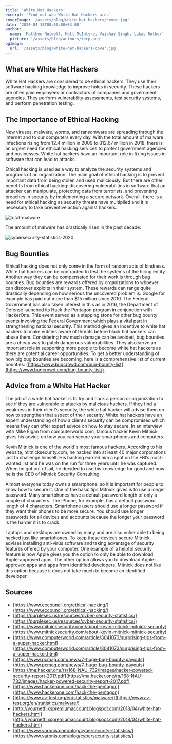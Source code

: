 ```yaml
---
title: 'White Hat Hackers'
excerpt: 'Find out who White Hat Hackers are.'
coverImage: '/assets/blog/white-hat-hackers/cover.jpg'
date: '2020-04-18T00:00:00+03:00'
author:
  name: 'Matthew Nutwell, Matt McIntyre, Vaibhav Singh, Lukas Rother'
  picture: '/assets/blog/authors/terp.png'
ogImage:
  url: '/assets/blog/white-hat-hackers/cover.jpg'
---
```


## What are White Hat Hackers

White Hat Hackers are considered to be ethical hackers. They use their software hacking knowledge to improve holes in security. These hackers are often paid employees or contractors of companies and government agencies. They perform vulnerability assessments, test security systems, and perform penetration testing.

## The Importance of Ethical Hacking

New viruses, malware, worms, and ransomware are spreading through the internet and to our computers every day. With the total amount of malware infections rising from 12.4 million in 2009 to 812.67 million in 2018, there is an urgent need for ethical hacking services to protect government agencies and businesses. White hat hackers have an important role in fixing issues in software that can lead to attacks.

Ethical hacking is used as a way to analyze the security systems and programs of an organization. The main goal of ethical hacking is to prevent important data from being stolen and used maliciously. But there are other benefits from ethical hacking: discovering vulnerabilities in software that an attacker can manipulate, protecting data from terrorists, and preventing breaches in security by implementing a secure network. Overall, there is a need for ethical hacking as security threats have multiplied and it is necessary to take preventive action against hackers.

![total-malware](/assets/blog/white-hat-hackers/total-malware.png)

The amount of malware has drastically risen in the past decade:

![cybersecurity-statistics-2020](/assets/blog/white-hat-hackers/cybersecurity-statistics-2020.png)

## Bug Bounties

Ethical hacking does not only come in the form of random acts of kindness. White hat hackers can be contracted to test the systems of the hiring entity. Another way they can be compensated for their work is through bug bounties. Bug bounties are rewards offered by organizations to whoever can discover exploits in their system. These rewards can range quite drastically depending on how serious the uncovered problem is. Google for example has paid out more than $15 million since 2010. The Federal Government has also taken interest in this as in 2016, the Department of Defense launched its Hack the Pentagon program in conjunction with HackerOne. This event served as a stepping stone for other bug bounty events involving the Federal Government which plays a vital part in strengthening national security. This method gives an incentive to white hat hackers to make entities aware of threats before black hat hackers can abuse them. Considering how much damage can be avoided, bug bounties are a cheap way to patch dangerous vulnerabilities. They also serve an important role in supporting more people to become white hat hackers as there are potential career opportunities. To get a better understanding of how big bug bounties are becoming, here is a comprehensive list of current bounties: [https://www.bugcrowd.com/bug-bounty-list](https://www.bugcrowd.com/bug-bounty-list/).

## Advice from a White Hat Hacker

The job of a white hat hacker is to try and hack a person or organization to see if they are vulnerable to attacks by malicious hackers. If they find a weakness in their client’s security, the white hat hacker will advise them on how to strengthen that aspect of their security. White hat hackers have an expert understanding of how a client’s security can be compromised which means they can offer expert advice on how to stay secure. In an interview with Mike Elgan from computerworld.com, famous hacker Kevin Mitnick gives his advice on how you can secure your smartphones and computers.

Kevin Mitnick is one of the world's most famous hackers. According to his website, mitnicksecurity.com, he hacked into at least 40 major corporations just to challenge himself. His hacking earned him a spot on the FBI’s most-wanted list and he was on the run for three years until he was captured. When he got out of jail, he decided to use his knowledge for good and now he is the CEO of Mitnick Security Consulting.

Almost everyone today owns a smartphone, so it is important for people to know how to secure it. One of the basic tips Mitnick gives is to use a longer password. Many smartphones have a default password length of only a couple of characters. The iPhone, for example, has a default password length of 4 characters. Smartphone users should use a longer password if they want their phones to be more secure. You should use longer passwords for all devices and accounts because the longer your password is the harder it is to crack.

Laptops and desktops are owned by many and are also vulnerable to being hacked just like smartphones. To keep these devices secure Mitnick advises installing anti-virus software and taking advantage of security features offered by your computer. One example of a helpful security feature is how Apple gives you the option to only be able to download Apple-approved apps. The other option allows you to download Apple-approved apps and apps from identified developers. Mitnick does not like this option because it does not take much to become an identified developer.

## Sources

-   [https://www.eccouncil.org/ethical-hacking/](https://www.eccouncil.org/ethical-hacking/)
-   [https://purplesec.us/resources/cyber-security-statistics/](https://purplesec.us/resources/cyber-security-statistics/)
-   [https://www.mitnicksecurity.com/about-kevin-mitnick-mitnick-security](https://www.mitnicksecurity.com/about-kevin-mitnick-mitnick-security)
-   [https://www.computerworld.com/article/3041073/surprising-tips-from-a-super-hacker.html](https://www.computerworld.com/article/3041073/surprising-tips-from-a-super-hacker.html)
-   [https://www.pcmag.com/news/7-huge-bug-bounty-payouts](https://www.pcmag.com/news/7-huge-bug-bounty-payouts)
-   [https://ma.hacker.one/rs/168-NAU-732/images/hacker-powered-security-report-2017.pdf](https://ma.hacker.one/rs/168-NAU-732/images/hacker-powered-security-report-2017.pdf)
-   [https://www.hackerone.com/hack-the-pentagon](https://www.hackerone.com/hack-the-pentagon)
-   [https://www.av-test.org/en/statistics/malware/](https://www.av-test.org/en/statistics/malware/)
-   [http://yournetflixspremiumaccount.blogspot.com/2018/04/white-hat-hackers.html](http://yournetflixspremiumaccount.blogspot.com/2018/04/white-hat-hackers.html)
-   [https://www.varonis.com/blog/cybersecurity-statistics/](https://www.varonis.com/blog/cybersecurity-statistics/)
